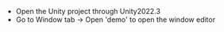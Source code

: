 - Open the Unity project through Unity2022.3
- Go to Window tab -> Open 'demo' to open the window editor
  
